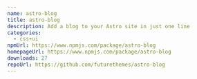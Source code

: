 ```yaml
---
name: astro-blog
title: astro-blog
description: Add a blog to your Astro site in just one line
categories:
  - css+ui
npmUrl: https://www.npmjs.com/package/astro-blog
homepageUrl: https://www.npmjs.com/package/astro-blog
downloads: 27
repoUrl: https://github.com/futurethemes/astro-blog
---
```

